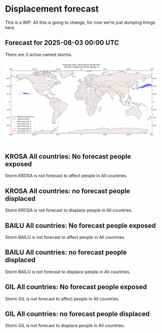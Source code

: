 # Displacement forecast

This is a WIP. All this is going to change, for now we're just dumping things here.
## Forecast for 2025-08-03 00:00 UTC

There are 3 active named storms.

![Active storm ensemble tracks](ECMWF_TC_tracks_20250803000000.png)

## KROSA All countries: No forecast people exposed

Storm KROSA is not forecast to affect people in All countries.

## KROSA All countries: no forecast people displaced

Storm KROSA is not forecast to displace people in All countries.

## BAILU All countries: No forecast people exposed

Storm BAILU is not forecast to affect people in All countries.

## BAILU All countries: no forecast people displaced

Storm BAILU is not forecast to displace people in All countries.

## GIL All countries: No forecast people exposed

Storm GIL is not forecast to affect people in All countries.

## GIL All countries: no forecast people displaced

Storm GIL is not forecast to displace people in All countries.

